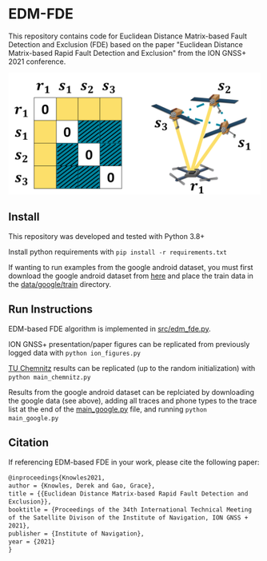 # EDM-FDE

This repository contains code for Euclidean Distance Matrix-based Fault Detection and Exclusion (FDE) based on the paper "Euclidean Distance Matrix-based Rapid Fault Detection and Exclusion" from the ION GNSS+ 2021 conference.

![EDM-matrix-with-system-visualization](docs/example-fig.png)

## Install

This repository was developed and tested with Python 3.8+

Install python requirements with `pip install -r requirements.txt`

If wanting to run examples from the google android dataset, you must first download the google android dataset from [here](https://www.kaggle.com/c/google-smartphone-decimeter-challenge/data) and place the train data in the [data/google/train](https://github.com/betaBison/edm-fde/tree/main/data/google/train) directory.

## Run Instructions

EDM-based FDE algorithm is implemented in [src/edm_fde.py](https://github.com/betaBison/edm-fde/blob/main/src/edm_fde.py).

ION GNSS+ presentation/paper figures can be replicated from previously logged data with `python ion_figures.py`

[TU Chemnitz](https://www.tu-chemnitz.de/projekt/smartLoc/gnss_dataset.html.en#Datasets) results can be replicated (up to the random initialization) with `python main_chemnitz.py`

Results from the google android dataset can be replciated by downloading the google data (see above), adding all traces and phone types to the trace list at the end of the [main_google.py](https://github.com/betaBison/edm-fde/blob/main/main_google.py) file, and running `python main_google.py` 

## Citation
If referencing EDM-based FDE in your work, please cite the following paper:
```
@inproceedings{Knowles2021,
author = {Knowles, Derek and Gao, Grace},
title = {{Euclidean Distance Matrix-based Rapid Fault Detection and Exclusion}},
booktitle = {Proceedings of the 34th International Technical Meeting of the Satellite Divison of the Institute of Navigation, ION GNSS + 2021},
publisher = {Institute of Navigation},
year = {2021}
}
```
